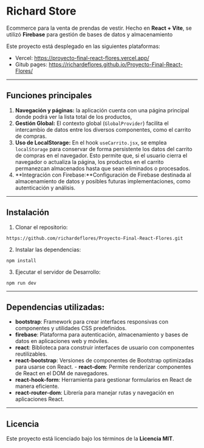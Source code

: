 # Richard Store

Ecommerce para la venta de prendas de vestir. Hecho en **React + Vite**, se utilizó **Firebase** para gestión de bases de datos y almacenamiento

Este proyecto está desplegado en las siguientes plataformas:

- Vercel: https://proyecto-final-react-flores.vercel.app/
- Gitub pages: https://richardeflores.github.io/Proyecto-Final-React-Flores/

---

## Funciones principales

1.  **Navegación y páginas:** la aplicación cuenta con una página principal donde podrá ver la lista total de los productos,
2.  **Gestión Global:** El contexto global (`GlobalProvider`) facilita el intercambio de datos entre los diversos componentes, como el carrito de compras.
3.  **Uso de LocalStorage:** En el hook `useCarrito.jsx`, se emplea `localStorage` para conservar de forma persistente los datos del carrito de compras en el navegador. Esto permite que, si el usuario cierra el navegador o actualiza la página, los productos en el carrito permanezcan almacenados hasta que sean eliminados o procesados.
4.  **Integración con Firebase:**Configuración de Firebase destinada al almacenamiento de datos y posibles futuras implementaciones, como autenticación y análisis.

---

## Instalación

1.  Clonar el repositorio:

```
https://github.com/richardeflores/Proyecto-Final-React-Flores.git
```

2. Instalar las dependencias:

```
npm install
```

3. Ejecutar el servidor de Desarrollo:

```
npm run dev
```

---

## Dependencias utilizadas:

- **bootstrap**: Framework para crear interfaces responsivas con componentes y utilidades CSS predefinidos.
- **firebase**: Plataforma para autenticación, almacenamiento y bases de datos en aplicaciones web y móviles.
- **react**: Biblioteca para construir interfaces de usuario con componentes reutilizables.
- **react-bootstrap**: Versiones de componentes de Bootstrap optimizadas para usarse con React. - **react-dom**: Permite renderizar componentes de React en el DOM de navegadores.
- **react-hook-form**: Herramienta para gestionar formularios en React de manera eficiente.
- **react-router-dom**: Librería para manejar rutas y navegación en aplicaciones React.

---

## Licencia

Este proyecto está licenciado bajo los términos de la **Licencia MIT**.
